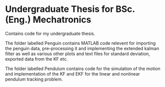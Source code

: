 # Undergraduate Thesis for BSc. (Eng.) Mechatronics

Contains code for my undergraduate thesis.

The folder labelled Penguin contains MATLAB code relevent for importing the penguin data, pre-processing it and implementing the extended kalman filter as well as various other plots and text files for standard deviation, exported data from the KF etc.

The folder labelled Pendulum contains code for the simulation of the motion and implementation of the KF and EKF for the linear and nonlinear pendulum tracking problem.
